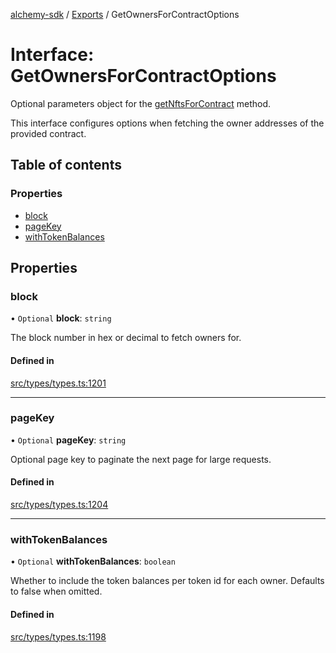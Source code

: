 [alchemy-sdk](../README.md) / [Exports](../modules.md) / GetOwnersForContractOptions

# Interface: GetOwnersForContractOptions

Optional parameters object for the [getNftsForContract](../classes/NftNamespace.md#getnftsforcontract) method.

This interface configures options when fetching the owner addresses of the
provided contract.

## Table of contents

### Properties

- [block](GetOwnersForContractOptions.md#block)
- [pageKey](GetOwnersForContractOptions.md#pagekey)
- [withTokenBalances](GetOwnersForContractOptions.md#withtokenbalances)

## Properties

### block

• `Optional` **block**: `string`

The block number in hex or decimal to fetch owners for.

#### Defined in

[src/types/types.ts:1201](https://github.com/alchemyplatform/alchemy-sdk-js/blob/d97ef0d/src/types/types.ts#L1201)

___

### pageKey

• `Optional` **pageKey**: `string`

Optional page key to paginate the next page for large requests.

#### Defined in

[src/types/types.ts:1204](https://github.com/alchemyplatform/alchemy-sdk-js/blob/d97ef0d/src/types/types.ts#L1204)

___

### withTokenBalances

• `Optional` **withTokenBalances**: `boolean`

Whether to include the token balances per token id for each owner. Defaults
to false when omitted.

#### Defined in

[src/types/types.ts:1198](https://github.com/alchemyplatform/alchemy-sdk-js/blob/d97ef0d/src/types/types.ts#L1198)
